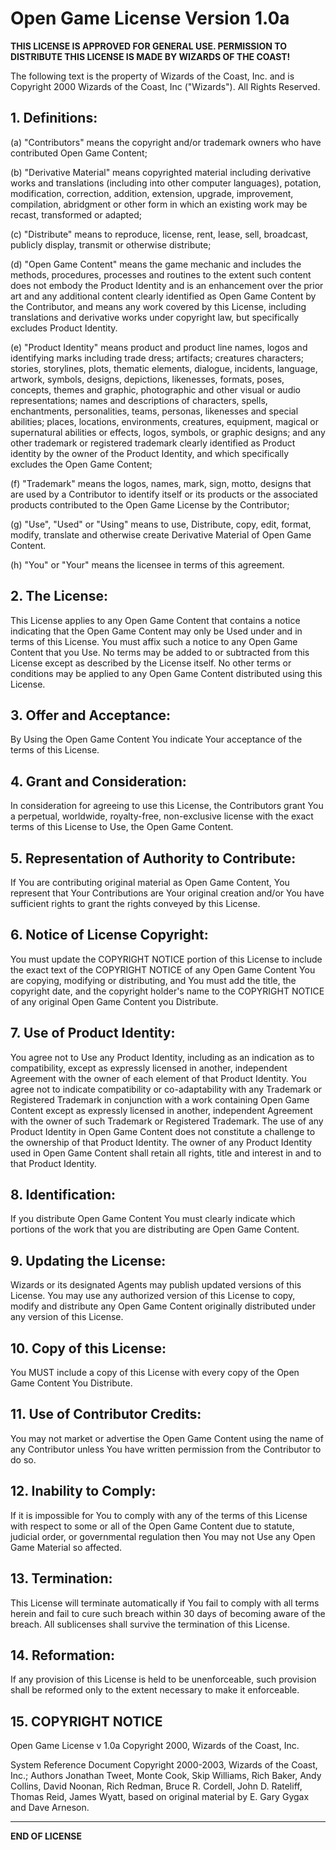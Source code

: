 # Open Game License Version 1.0a

**THIS LICENSE IS APPROVED FOR GENERAL USE. PERMISSION TO DISTRIBUTE THIS LICENSE IS MADE BY WIZARDS OF THE COAST!**

The following text is the property of Wizards of the Coast, Inc. and is Copyright 2000 Wizards of the Coast, Inc ("Wizards"). All Rights Reserved.

## 1. Definitions:

(a) "Contributors" means the copyright and/or trademark owners who have contributed Open Game Content;

(b) "Derivative Material" means copyrighted material including derivative works and translations (including into other computer languages), potation, modification, correction, addition, extension, upgrade, improvement, compilation, abridgment or other form in which an existing work may be recast, transformed or adapted;

(c) "Distribute" means to reproduce, license, rent, lease, sell, broadcast, publicly display, transmit or otherwise distribute;

(d) "Open Game Content" means the game mechanic and includes the methods, procedures, processes and routines to the extent such content does not embody the Product Identity and is an enhancement over the prior art and any additional content clearly identified as Open Game Content by the Contributor, and means any work covered by this License, including translations and derivative works under copyright law, but specifically excludes Product Identity.

(e) "Product Identity" means product and product line names, logos and identifying marks including trade dress; artifacts; creatures characters; stories, storylines, plots, thematic elements, dialogue, incidents, language, artwork, symbols, designs, depictions, likenesses, formats, poses, concepts, themes and graphic, photographic and other visual or audio representations; names and descriptions of characters, spells, enchantments, personalities, teams, personas, likenesses and special abilities; places, locations, environments, creatures, equipment, magical or supernatural abilities or effects, logos, symbols, or graphic designs; and any other trademark or registered trademark clearly identified as Product identity by the owner of the Product Identity, and which specifically excludes the Open Game Content;

(f) "Trademark" means the logos, names, mark, sign, motto, designs that are used by a Contributor to identify itself or its products or the associated products contributed to the Open Game License by the Contributor;

(g) "Use", "Used" or "Using" means to use, Distribute, copy, edit, format, modify, translate and otherwise create Derivative Material of Open Game Content.

(h) "You" or "Your" means the licensee in terms of this agreement.

## 2. The License:

This License applies to any Open Game Content that contains a notice indicating that the Open Game Content may only be Used under and in terms of this License. You must affix such a notice to any Open Game Content that you Use. No terms may be added to or subtracted from this License except as described by the License itself. No other terms or conditions may be applied to any Open Game Content distributed using this License.

## 3. Offer and Acceptance:

By Using the Open Game Content You indicate Your acceptance of the terms of this License.

## 4. Grant and Consideration:

In consideration for agreeing to use this License, the Contributors grant You a perpetual, worldwide, royalty-free, non-exclusive license with the exact terms of this License to Use, the Open Game Content.

## 5. Representation of Authority to Contribute:

If You are contributing original material as Open Game Content, You represent that Your Contributions are Your original creation and/or You have sufficient rights to grant the rights conveyed by this License.

## 6. Notice of License Copyright:

You must update the COPYRIGHT NOTICE portion of this License to include the exact text of the COPYRIGHT NOTICE of any Open Game Content You are copying, modifying or distributing, and You must add the title, the copyright date, and the copyright holder's name to the COPYRIGHT NOTICE of any original Open Game Content you Distribute.

## 7. Use of Product Identity:

You agree not to Use any Product Identity, including as an indication as to compatibility, except as expressly licensed in another, independent Agreement with the owner of each element of that Product Identity. You agree not to indicate compatibility or co-adaptability with any Trademark or Registered Trademark in conjunction with a work containing Open Game Content except as expressly licensed in another, independent Agreement with the owner of such Trademark or Registered Trademark. The use of any Product Identity in Open Game Content does not constitute a challenge to the ownership of that Product Identity. The owner of any Product Identity used in Open Game Content shall retain all rights, title and interest in and to that Product Identity.

## 8. Identification:

If you distribute Open Game Content You must clearly indicate which portions of the work that you are distributing are Open Game Content.

## 9. Updating the License:

Wizards or its designated Agents may publish updated versions of this License. You may use any authorized version of this License to copy, modify and distribute any Open Game Content originally distributed under any version of this License.

## 10. Copy of this License:

You MUST include a copy of this License with every copy of the Open Game Content You Distribute.

## 11. Use of Contributor Credits:

You may not market or advertise the Open Game Content using the name of any Contributor unless You have written permission from the Contributor to do so.

## 12. Inability to Comply:

If it is impossible for You to comply with any of the terms of this License with respect to some or all of the Open Game Content due to statute, judicial order, or governmental regulation then You may not Use any Open Game Material so affected.

## 13. Termination:

This License will terminate automatically if You fail to comply with all terms herein and fail to cure such breach within 30 days of becoming aware of the breach. All sublicenses shall survive the termination of this License.

## 14. Reformation:

If any provision of this License is held to be unenforceable, such provision shall be reformed only to the extent necessary to make it enforceable.

## 15. COPYRIGHT NOTICE

Open Game License v 1.0a Copyright 2000, Wizards of the Coast, Inc.

System Reference Document Copyright 2000-2003, Wizards of the Coast, Inc.; Authors Jonathan Tweet, Monte Cook, Skip Williams, Rich Baker, Andy Collins, David Noonan, Rich Redman, Bruce R. Cordell, John D. Rateliff, Thomas Reid, James Wyatt, based on original material by E. Gary Gygax and Dave Arneson.

---

**END OF LICENSE**
